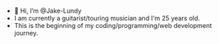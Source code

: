 - 👋 Hi, I’m @Jake-Lundy
- I am currently a guitarist/touring musician and I'm 25 years old.
- This is the beginning of my coding/programming/web development journey.

<!---
Jake-Lundy/Jake-Lundy is a ✨ special ✨ repository because its `README.md` (this file) appears on your GitHub profile.
You can click the Preview link to take a look at your changes.
--->
